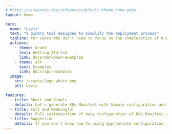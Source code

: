 ```yaml
---
# https://vitepress.dev/reference/default-theme-home-page
layout: home

hero:
  name: "Levis"
  text: "A binary tool designed to simplify the deployment process"
  tagline: for users who don’t need to focus on the complexities of Kubernetes objects.
  actions:
    - theme: brand
      text: Getting Started
      link: docs/markdown-examples
    - theme: alt
      text: Examples
      link: docs/api-examples
  image:
    src: /assets/logo-white.png
    alt: Levis

features:
  - title: Short and Simple
    details: Let's generate K8s Manifest with Simple configuration and meaningful
  - title: Full and Meaningful
    details: Full customization of easy configuration of K8s Manifest and meaningful
  - title: Suggestion
    details: If you don't know how to using appropriate configuration, let use our suggestion configuration
---
```


<style>
:root {
  --vp-home-hero-image-background-image: linear-gradient(-45deg, #bd34fe 50%, #47caff 50%);
}

</style>
